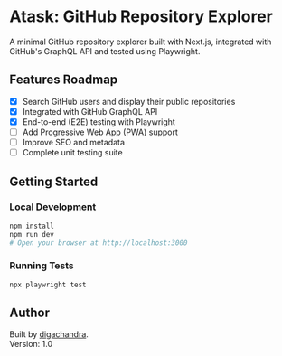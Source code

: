 # Atask: GitHub Repository Explorer

A minimal GitHub repository explorer built with Next.js, integrated with GitHub's GraphQL API and tested using Playwright.

## Features Roadmap

- [x] Search GitHub users and display their public repositories
- [x] Integrated with GitHub GraphQL API
- [x] End-to-end (E2E) testing with Playwright
- [ ] Add Progressive Web App (PWA) support
- [ ] Improve SEO and metadata
- [ ] Complete unit testing suite

## Getting Started

### Local Development

```bash
npm install
npm run dev
# Open your browser at http://localhost:3000
```

### Running Tests

```bash
npx playwright test
```

## Author

Built by [digachandra](https://www.digachandra.com/).  
Version: 1.0
